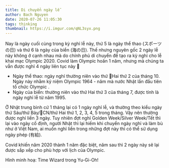 ```yaml
---
title: Di chuyển ngày lễ
author: Bach Nguyen
date: 2020-07-26 11:05:30
tags: thinking
thumbnail: https://i.imgur.com/qNL3syx.png
---
```


Nay là ngày cuối cùng trong kỳ nghỉ lễ này, thứ 5 là ngày thể thao (スポーツの日) và thứ 6 là ngày của biển (海の日). Thế nhưng nguyên gốc 2 ngày lễ này không ở cạnh nhau mà do chính phủ di chuyển để tạo ra kỳ nghỉ cho lễ khai mạc Olympic 2020. Covid làm Olympic hoãn 1 năm, nhưng mà chúng ta vẫn được nghỉ 4 ngày liên tục này 👋 
<!-- more -->
- Ngày thể thao: ngày nghỉ thường niên vào thứ Hai thứ 2 của tháng 10. Ngày này nhằm kỷ niệm Olympic 1964 - năm mà nước Nhật lần đầu tiên tổ chức Olympic .
- Ngày của biển: thường niên vào thứ Hai thứ 3 của tháng 7, được tính là ngày nghỉ lễ từ năm 1995.

Ở Nhật trung bình cứ 1 tháng lại có 1 ngày nghỉ lễ, và thường theo kiểu ngày thứ Sáu/thứ Bảy/CN/thứ Hai thứ 1, 2, 3, 4, 5 trong tháng. Vậy nên thường được nghỉ liền 3 ngày. 
Tuy nhiên đợt nghỉ Golden Week/Silver Week/Tết thì lại vào ngày cố định, người Nhật thì lại hiếm khi chuyển ngày nghỉ và làm bù như ở Việt Nam, ai muốn nghỉ liền trong những đợt này thì có thể sử dụng ngày phép (有給).

Covid khiến năm 2020 thành 1 năm đặc biệt, năm sau thì 2 ngày này sẽ lại được sắp xếp cho phù hợp với lịch của Olympic.

Hình minh hoạ: Time Wizard trong Yu-Gi-Oh! 

